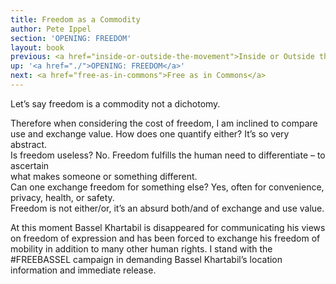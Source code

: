 ```yaml
---
title: Freedom as a Commodity
author: Pete Ippel
section: 'OPENING: FREEDOM'
layout: book
previous: <a href="inside-or-outside-the-movement">Inside or Outside the Movement</a>
up: '<a href="./">OPENING: FREEDOM</a>'
next: <a href="free-as-in-commons">Free as in Commons</a>
---
```


Let’s say freedom is a commodity not a dichotomy.

Therefore when considering the cost of freedom, I am inclined to
compare use and exchange value. How does one quantify either? It’s so
very abstract.
<br>Is freedom useless? No. Freedom fulfills the human need to
differentiate – to ascertain
<br>what makes someone or something different.
<br>Can one exchange freedom for something else?  Yes, often for
convenience, privacy, health, or safety.
<br>Freedom is not either/or, it’s an absurd both/and of exchange and
use value.
<p>At this moment Bassel Khartabil is disappeared for communicating
his views on freedom of expression and has been forced to exchange his
freedom of mobility in addition to many other human rights. I stand
with the #FREEBASSEL campaign in demanding Bassel Khartabil’s location
information and immediate release.
